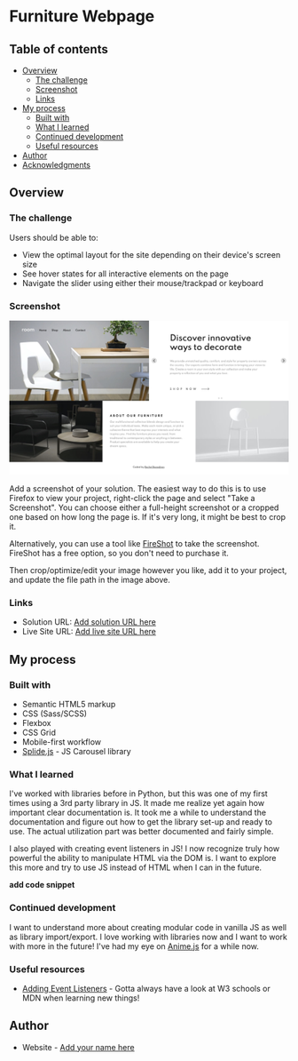 # Furniture Webpage

## Table of contents

- [Overview](#overview)
  - [The challenge](#the-challenge)
  - [Screenshot](#screenshot)
  - [Links](#links)
- [My process](#my-process)
  - [Built with](#built-with)
  - [What I learned](#what-i-learned)
  - [Continued development](#continued-development)
  - [Useful resources](#useful-resources)
- [Author](#author)
- [Acknowledgments](#acknowledgments)

## Overview

### The challenge

Users should be able to:

- View the optimal layout for the site depending on their device's screen size
- See hover states for all interactive elements on the page
- Navigate the slider using either their mouse/trackpad or keyboard

### Screenshot

![](./screenshot.jpg)

Add a screenshot of your solution. The easiest way to do this is to use Firefox to view your project, right-click the page and select "Take a Screenshot". You can choose either a full-height screenshot or a cropped one based on how long the page is. If it's very long, it might be best to crop it.

Alternatively, you can use a tool like [FireShot](https://getfireshot.com/) to take the screenshot. FireShot has a free option, so you don't need to purchase it. 

Then crop/optimize/edit your image however you like, add it to your project, and update the file path in the image above.

### Links

- Solution URL: [Add solution URL here](https://your-solution-url.com)
- Live Site URL: [Add live site URL here](https://rboz1.github.io/sleek_webpage/)

## My process

### Built with

- Semantic HTML5 markup
- CSS (Sass/SCSS)
- Flexbox
- CSS Grid
- Mobile-first workflow
- [Splide.js](https://splidejs.com/) - JS Carousel library

### What I learned

I've worked with libraries before in Python, but this was one of my first times using a 3rd party library in JS. It made me realize yet again how important clear documentation is. It took me a while to understand the documentation and figure out how to get the library set-up and ready to use. The actual utilization part was better documented and fairly simple. 

I also played with creating event listeners in JS! I now recognize truly how powerful the ability to manipulate HTML via the DOM is. I want to explore this more and try to use JS instead of HTML when I can in the future.

**add code snippet**

### Continued development

I want to understand more about creating modular code in vanilla JS as well as library import/export. I love working with libraries now and I want to work with more in the future! I've had my eye on [Anime.js](https://animejs.com/) for a while now.

### Useful resources

- [Adding Event Listeners](https://www.w3schools.com/js/js_htmldom_eventlistener.asp) - Gotta always have a look at W3 schools or MDN when learning new things!

## Author

- Website - [Add your name here](https://www.your-site.com)
